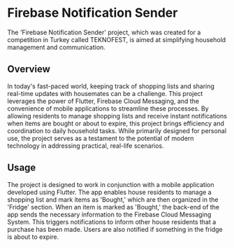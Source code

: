 # Firebase Notification Sender

The 'Firebase Notification Sender' project, which was created for a competition in Turkey called TEKNOFEST, is aimed at simplifying household management and communication.

## Overview

In today's fast-paced world, keeping track of shopping lists and sharing real-time updates with housemates can be a challenge. This project leverages the power of Flutter, Firebase Cloud Messaging, and the convenience of mobile applications to streamline these processes. By allowing residents to manage shopping lists and receive instant notifications when items are bought or about to expire, this project brings efficiency and coordination to daily household tasks. While primarily designed for personal use, the project serves as a testament to the potential of modern technology in addressing practical, real-life scenarios.

## Usage

The project is designed to work in conjunction with a mobile application developed using Flutter. The app enables house residents to manage a shopping list and mark items as 'Bought,' which are then organized in the 'Fridge' section. When an item is marked as 'Bought,' the back-end of the app sends the necessary information to the Firebase Cloud Messaging System. This triggers notifications to inform other house residents that a purchase has been made. Users are also notified if something in the fridge is about to expire.
